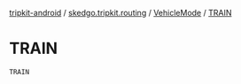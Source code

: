 [tripkit-android](../../index.md) / [skedgo.tripkit.routing](../index.md) / [VehicleMode](index.md) / [TRAIN](./-t-r-a-i-n.md)

# TRAIN

`TRAIN`
